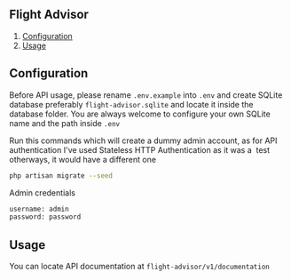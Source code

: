 ## Flight Advisor

1. [Configuration](#configuration)
2. [Usage](#usage)

## Configuration

Before API usage, please rename `.env.example` into `.env` and create SQLite database preferably `flight-advisor.sqlite` and locate it inside the database folder. 
You are always welcome to configure your own SQLite name and the path inside `.env`

Run this commands which will create a dummy admin account, as for API authentication I've used Stateless HTTP Authentication as it was a  test otherways, it would have a different one
```bash
php artisan migrate --seed
```

Admin credentials

```bash
username: admin
password: password
```

## Usage

You can locate API documentation at `flight-advisor/v1/documentation`
